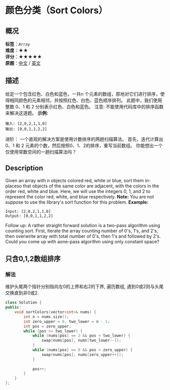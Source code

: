 # 颜色分类（Sort Colors）
## 概况
**标签**：*`Array`*<br>
**难度**：★★<br>
**评分**：★★★★★<br>
**原题**：[中文](https://leetcode-cn.com/problems/sort-colors) / [英文](https://leetcode.com/problems/sort-colors)
## 描述
给定一个包含红色、白色和蓝色，一共n 个元素的数组，原地对它们进行排序，使得相同颜色的元素相邻，并按照红色、白色、蓝色顺序排列。
此题中，我们使用整数 0、1 和 2 分别表示红色、白色和蓝色。
注意:
不能使用代码库中的排序函数来解决这道题。
**示例:**
```
输入: [2,0,2,1,1,0]
输出: [0,0,1,1,2,2]
```
进阶：
	一个直观的解决方案是使用计数排序的两趟扫描算法。
	首先，迭代计算出0、1 和 2 元素的个数，然后按照0、1、2的排序，重写当前数组。
	你能想出一个仅使用常数空间的一趟扫描算法吗？
## Description
Given an array with n objects colored red, white or blue, sort them in-placeso that objects of the same color are adjacent, with the colors in the order red, white and blue.
Here, we will use the integers 0, 1, and 2 to represent the color red, white, and blue respectively.
**Note:**
You are not suppose to use the library&#39;s sort function for this problem.
**Example:**
```
Input: [2,0,2,1,1,0]
Output: [0,0,1,1,2,2]
```
Follow up:
	A rather straight forward solution is a two-pass algorithm using counting sort.
	First, iterate the array counting number of 0&#39;s, 1&#39;s, and 2&#39;s, then overwrite array with total number of 0&#39;s, then 1&#39;s and followed by 2&#39;s.
	Could you come up with aone-pass algorithm using only constant space?
## 只含0,1,2数组排序
### 解法
维护头尾两个指针分别指向左0的上界和右2的下界, 遍历数组, 遇到0或2则与头尾交换直到非0或2.
```c++
class Solution {
public:
    void sortColors(vector<int>& nums) {
        int n = nums.size();
        int zero_upper = 0, two_lower = n - 1;
        int pos = zero_upper;
        while (pos <= two_lower) {
            while (nums[pos] == 2 && pos < two_lower) {
                swap(nums[pos], nums[two_lower--]);
            }
            while (nums[pos] == 0 && pos > zero_upper) {
                swap(nums[pos], nums[zero_upper++]);
            }
            
            pos++;
        }
    }
};
```